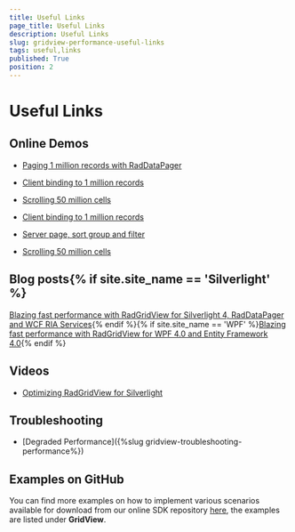 ```yaml
---
title: Useful Links
page_title: Useful Links
description: Useful Links
slug: gridview-performance-useful-links
tags: useful,links
published: True
position: 2
---
```


# Useful Links

## Online Demos

* [Paging 1 million records with RadDataPager](https://demos.telerik.com/silverlight/#GridView/Paging)

* [Client binding to 1 million records](https://demos.telerik.com/silverlight/#GridView/Performance)

* [Scrolling 50 million cells](https://demos.telerik.com/silverlight/#GridView/UIVirtualization)

* [Client binding to 1 million records](https://demos.telerik.com/wpf/#GridView/)

* [Server page, sort group and filter](https://demos.telerik.com/wpf/#GridView/)

* [Scrolling 50 million cells](https://demos.telerik.com/wpf/#GridView/)

## Blog posts{% if site.site_name == 'Silverlight' %}

[Blazing fast performance with RadGridView for Silverlight 4, RadDataPager and WCF RIA Services](http://blogs.telerik.com/vladimirenchev/posts/10-04-19/blazing-fast-performance-with-radgridview-for-silverlight-4-raddatapager-and-wcf-ria-services.aspx){% endif %}{% if site.site_name == 'WPF' %}[Blazing fast performance with RadGridView for WPF 4.0 and Entity Framework 4.0](http://blogs.telerik.com/vladimirenchev/posts/10-04-15/blazing-fast-performance-with-radgridview-for-wpf-4-0-and-entity-framework-4-0.aspx){% endif %}

## Videos

* [Optimizing RadGridView for Silverlight](http://tv.telerik.com/silverlight/radgridview/optimizing-radgridview-silverlight)

## Troubleshooting

* [Degraded Performance]({%slug gridview-troubleshooting-performance%})

## Examples on GitHub

You can find more examples on how to implement various scenarios available for download from our online SDK repository [here](https://github.com/telerik/xaml-sdk/), the examples are listed under __GridView__.
        

